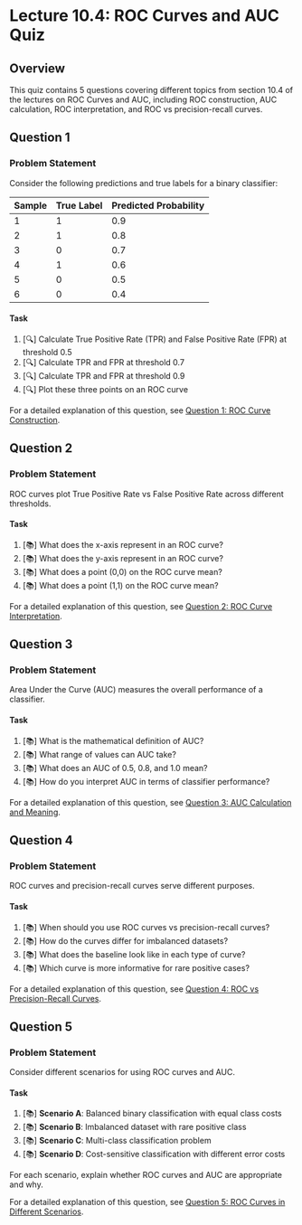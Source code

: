 # Lecture 10.4: ROC Curves and AUC Quiz

## Overview
This quiz contains 5 questions covering different topics from section 10.4 of the lectures on ROC Curves and AUC, including ROC construction, AUC calculation, ROC interpretation, and ROC vs precision-recall curves.

## Question 1

### Problem Statement
Consider the following predictions and true labels for a binary classifier:

| Sample | True Label | Predicted Probability |
|--------|------------|----------------------|
| 1      | 1          | 0.9                  |
| 2      | 1          | 0.8                  |
| 3      | 0          | 0.7                  |
| 4      | 1          | 0.6                  |
| 5      | 0          | 0.5                  |
| 6      | 0          | 0.4                  |

#### Task
1. [🔍] Calculate True Positive Rate (TPR) and False Positive Rate (FPR) at threshold 0.5
2. [🔍] Calculate TPR and FPR at threshold 0.7
3. [🔍] Calculate TPR and FPR at threshold 0.9
4. [🔍] Plot these three points on an ROC curve

For a detailed explanation of this question, see [Question 1: ROC Curve Construction](L10_4_1_explanation.md).

## Question 2

### Problem Statement
ROC curves plot True Positive Rate vs False Positive Rate across different thresholds.

#### Task
1. [📚] What does the x-axis represent in an ROC curve?
2. [📚] What does the y-axis represent in an ROC curve?
3. [📚] What does a point (0,0) on the ROC curve mean?
4. [📚] What does a point (1,1) on the ROC curve mean?

For a detailed explanation of this question, see [Question 2: ROC Curve Interpretation](L10_4_2_explanation.md).

## Question 3

### Problem Statement
Area Under the Curve (AUC) measures the overall performance of a classifier.

#### Task
1. [📚] What is the mathematical definition of AUC?
2. [📚] What range of values can AUC take?
3. [📚] What does an AUC of 0.5, 0.8, and 1.0 mean?
4. [📚] How do you interpret AUC in terms of classifier performance?

For a detailed explanation of this question, see [Question 3: AUC Calculation and Meaning](L10_4_3_explanation.md).

## Question 4

### Problem Statement
ROC curves and precision-recall curves serve different purposes.

#### Task
1. [📚] When should you use ROC curves vs precision-recall curves?
2. [📚] How do the curves differ for imbalanced datasets?
3. [📚] What does the baseline look like in each type of curve?
4. [📚] Which curve is more informative for rare positive cases?

For a detailed explanation of this question, see [Question 4: ROC vs Precision-Recall Curves](L10_4_4_explanation.md).

## Question 5

### Problem Statement
Consider different scenarios for using ROC curves and AUC.

#### Task
1. [📚] **Scenario A**: Balanced binary classification with equal class costs
2. [📚] **Scenario B**: Imbalanced dataset with rare positive class
3. [📚] **Scenario C**: Multi-class classification problem
4. [📚] **Scenario D**: Cost-sensitive classification with different error costs

For each scenario, explain whether ROC curves and AUC are appropriate and why.

For a detailed explanation of this question, see [Question 5: ROC Curves in Different Scenarios](L10_4_5_explanation.md).

